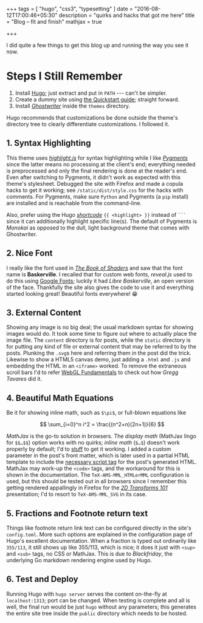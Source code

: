 +++
tags = [ "hugo", "css3", "typesetting" ]
date = "2016-08-12T17:00:46+05:30"
description = "quirks and hacks that got me here"
title = "Blog – fit and finish"
mathjax = true

+++

I did quite a few things to get this blog up and running the way you see it now.

# Steps I Still Remember

1. Install [Hugo][]; just extract and put in `PATH` --- can't be simpler.
2. Create a dummy site using [the Quickstart guide][Quickstart]; straight forward.
3. Install _[Ghostwriter][]_ inside the `themes` directory.

Hugo recommends that customizations be done outside the theme's directory tree to clearly differentiate customizations.  I followed it.

[Hugo]: https://gohugo.io
[Quickstart]: http://gohugo.io/overview/quickstart/
[Ghostwriter]: http://themes.gohugo.io/theme/ghostwriter/

## 1. Syntax Highlighting

This theme uses *[highlight.js][]* for syntax highlighting while I like *[Pygments][]* since the latter means no processing at the client's end; everything needed is preprocessed and only the final rendering is done at the reader's end.  Even after switching to Pygments, it didn't work as expected with this theme's stylesheet.  Debugged the site with Firefox and made a copula hacks to get it working; see `/static/dist/style.css` for the hacks with comments.  For Pygments, make sure `Python` and Pygments (a `pip` install) are installed and is reachable from the command-line.

Also, prefer using the Hugo _[shortcode][]_ `{{ <highlight> }}` instead of <code>```</code> since it can additionally highlight specific line(s).  The default of Pygments is *Monokai* as opposed to the dull, light background theme that comes with Ghostwriter.

[highlight.js]: https://highlightjs.org/
[Pygments]: http://pygments.org/
[shortcode]: https://gohugo.io/extras/shortcodes/

## 2. Nice Font
I really like the font used in *[The Book of Shaders][]* and saw that the font name is **Baskerville**.  I recalled that for custom web fonts, _reveal.js_ used to do this using [Google Fonts][]; luckily it had _Libre Baskerville_, an open version of the face.  Thankfully the site also gives the code to use it and everything started looking great!  Beautiful fonts everywhere! 😁

[The Book of Shaders]: https://thebookofshaders.com/
[Google Fonts]: http://fonts.google.com

## 3. External Content
Showing any image is no big deal; the usual markdown syntax for showing images would do. It took some time to figure out where to actually place the image file.  The `content` directory is for posts, while the `static` directory is for putting any kind of file or external content that may be referred to by the posts.  Plunking the `.svg`s here and referring them in the post did the trick.  Likewise to show a HTML5 canvas demo, just adding a `.html` and `.js` and embedding the HTML in an `<iframe>` worked.  To remove the extraneous scroll bars I'd to refer [WebGL Fundamentals][] to check out how *Gregg Tavares* did it.

[WebGL Fundamentals]: http://webglfundamentals.org/

## 4. Beautiful Math Equations
Be it for showing inline math, such as `$\pi$`, or full-blown equations like

$$
\sum_{i=0}^n i^2 = \frac{(n^2+n)(2n+1)}{6}
$$

_MathJax_ is the go-to solution in browsers.  The _display math_ (MathJax lingo for `$$…$$`) option works with no quirks; _inline math_ (`$…$`) doesn't work properly by default; I'd to [stuff][hugo_markdown_quirk] to get it working.  I added a custom parameter in the post's front matter, which is later used in a partial HTML template to include the [necessary script tag][hugo_markdown] for the post's generated HTML.  MathJax may work-up the `<code>` tags, and the workaround for this is shown in the documentation.  The `TeX-AMS-MML_HTMLorMML` configuration is used, but this should be tested out in all browsers since I remember this getting rendered appallingly in Firefox for the [_2D Transforms 101_][transforms_101] presentation; I'd to resort to `TeX-AMS-MML_SVG` in its case.

[hugo_markdown_quirk]: http://github.com/spf13/hugo/issues/1666#issuecomment-225316394
[hugo_markdown]: http://gohugo.io/tutorials/mathjax/
[transforms_101]: http://legends2k.github.io/2d-transforms-101/

## 5. Fractions and Footnote return text
Things like footnote return link text can be configured directly in the site's `config.toml`.  More such options are explained in the configuration page of Hugo's excellent documentation.  When a fraction is typed out ordinarily like `355/113`, it still shows up like 355/113, which is nice; it does it just with `<sup>` and `<sub>` tags, no CSS or MathJax.  This is due to _Blackfriday_, the underlying Go markdown rendering engine used by Hugo.

## 6. Test and Deploy
Running Hugo with `hugo server` serves the content on-the-fly at `localhost:1313`; port can be changed.  When testing is complete and all is well, the final run would be just `hugo` without any parameters; this generates the entire site tree inside the `public` directory which needs to be hosted.
